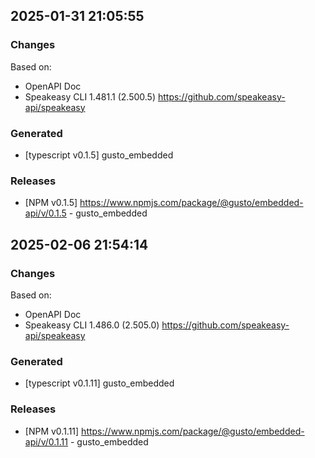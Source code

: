 

## 2025-01-31 21:05:55
### Changes
Based on:
- OpenAPI Doc  
- Speakeasy CLI 1.481.1 (2.500.5) https://github.com/speakeasy-api/speakeasy
### Generated
- [typescript v0.1.5] gusto_embedded
### Releases
- [NPM v0.1.5] https://www.npmjs.com/package/@gusto/embedded-api/v/0.1.5 - gusto_embedded

## 2025-02-06 21:54:14
### Changes
Based on:
- OpenAPI Doc  
- Speakeasy CLI 1.486.0 (2.505.0) https://github.com/speakeasy-api/speakeasy
### Generated
- [typescript v0.1.11] gusto_embedded
### Releases
- [NPM v0.1.11] https://www.npmjs.com/package/@gusto/embedded-api/v/0.1.11 - gusto_embedded